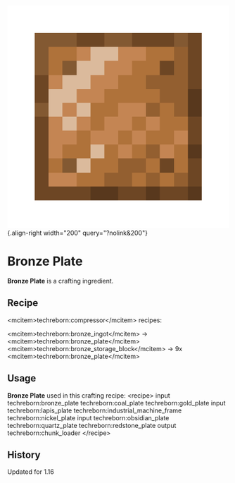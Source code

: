 ![Bronze Plate](/media/mods/techreborn/bronze_plate.png){.align-right width="200" query="?nolink&200"}

# Bronze Plate

**Bronze Plate** is a crafting ingredient.

## Recipe

\<mcitem\>techreborn:compressor\</mcitem\> recipes:

\<mcitem\>techreborn:bronze_ingot\</mcitem\> -\> \<mcitem\>techreborn:bronze_plate\</mcitem\>\
\<mcitem\>techreborn:bronze_storage_block\</mcitem\> -\> 9x \<mcitem\>techreborn:bronze_plate\</mcitem\>

## Usage

**Bronze Plate** used in this crafting recipe: \<recipe\> input techreborn:bronze_plate techreborn:coal_plate techreborn:gold_plate input techreborn:lapis_plate techreborn:industrial_machine_frame techreborn:nickel_plate input techreborn:obsidian_plate techreborn:quartz_plate techreborn:redstone_plate output techreborn:chunk_loader \</recipe\>

## History

Updated for 1.16
